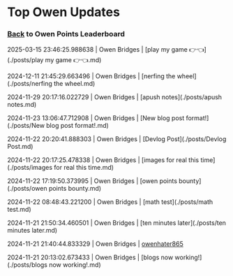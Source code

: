# Top Owen Updates
### [Back](../) to Owen Points Leaderboard
2025-03-15 23:46:25.988638 \| Owen Bridges \| [play my game 👉👈](./posts/play my game 👉👈.md)

2024-12-11 21:45:29.663496 \| Owen Bridges \| [nerfing the wheel](./posts/nerfing the wheel.md)

2024-11-29 20:17:16.022729 \| Owen Bridges \| [apush notes](./posts/apush notes.md)

2024-11-23 13:06:47.712908 \| Owen Bridges \| [New blog post format!](./posts/New blog post format!.md)

2024-11-22 20:20:41.888303 \| Owen Bridges \| [Devlog Post](./posts/Devlog Post.md)

2024-11-22 20:17:25.478338 \| Owen Bridges \| [images for real this time](./posts/images for real this time.md)

2024-11-22 17:19:50.373995 \| Owen Bridges \| [owen points bounty](./posts/owen points bounty.md)

2024-11-22 08:48:43.221200 \| Owen Bridges \| [math test](./posts/math test.md)

2024-11-21 21:50:34.460501 \| Owen Bridges \| [ten minutes later](./posts/ten minutes later.md)

2024-11-21 21:40:44.833329 \| Owen Bridges \| [owenhater865](./posts/owenhater865.md)

2024-11-21 20:13:02.673433 \| Owen Bridges \| [blogs now working!](./posts/blogs now working!.md)

